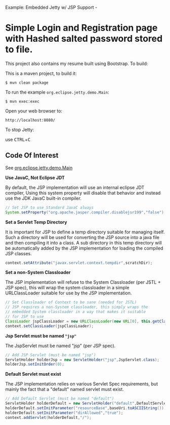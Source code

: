 Example: Embedded Jetty w/ JSP Support - 

Simple Login and Registration page with Hashed salted password stored to file.  
======================================

This project also contains my resume built using Bootstrap. To build:

This is a maven project, to build it:

    $ mvn clean package

To run the example `org.eclipse.jetty.demo.Main`:

    $ mvn exec:exec

Open your web browser to:

    http://localhost:8080/  

To stop Jetty:

  use <kbd>CTRL</kbd>+<kbd>C</kbd>


Code Of Interest
----------------

See [org.eclipse.jetty.demo.Main](src/main/java/org/eclipse/jetty/demo/Main.java)

**Use JavaC, Not Eclipse JDT**

By default, the JSP implementation will use an internal eclipse JDT compiler,
Using this system property will disable that behavior and instead use the JDK
JavaC built-in compiler.

``` java
// Set JSP to use Standard JavaC always
System.setProperty("org.apache.jasper.compiler.disablejsr199","false");
```

**Set a Servlet Temp Directory**

It is important for JSP to define a temp directory suitable for managing itself.
Such a directory will be used for converting the JSP source into a java file and
then compiling it into a class.  A sub directory in this temp directory will be
automatically added by the JSP implementation for loading the compiled JSP classes.

```java
context.setAttribute("javax.servlet.context.tempdir",scratchDir);
```

**Set a non-System Classloader**

The JSP implementation will refuse to the System Classloader (per JSTL + JSP spec),
this will wrap the system classloader in a simple URLClassLoader suitable
for use by the JSP implementation.

```java
// Set Classloader of Context to be sane (needed for JSTL)
// JSP requires a non-System classloader, this simply wraps the
// embedded System classloader in a way that makes it suitable
// for JSP to use
ClassLoader jspClassLoader = new URLClassLoader(new URL[0], this.getClass().getClassLoader());
context.setClassLoader(jspClassLoader);
```

**Jsp Servlet must be named `"jsp"`**

The JspServlet must be named "jsp" (per JSP spec).

```java
// Add JSP Servlet (must be named "jsp")
ServletHolder holderJsp = new ServletHolder("jsp",JspServlet.class);
holderJsp.setInitOrder(0);
```

**Default Servlet must exist**

The JSP implementation relies on various Servlet Spec requirements,
but mainly the fact that a "default" named servlet must exist.

```java
// Add Default Servlet (must be named "default")
ServletHolder holderDefault = new ServletHolder("default",DefaultServlet.class);
holderDefault.setInitParameter("resourceBase",baseUri.toASCIIString());
holderDefault.setInitParameter("dirAllowed","true");
context.addServlet(holderDefault,"/");
```

